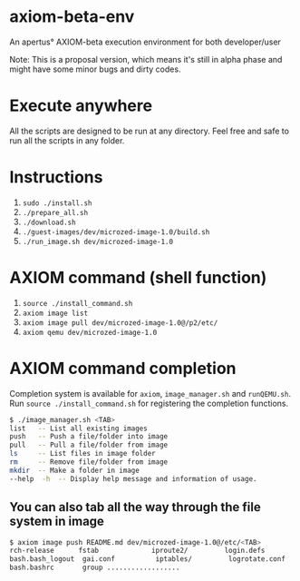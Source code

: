 # axiom-beta-env
An apertus° AXIOM-beta execution environment for both developer/user

Note: This is a proposal version, which means it's still in alpha phase and might have some minor bugs and dirty codes.

# Execute anywhere
All the scripts are designed to be run at any directory. Feel free and safe to run all the scripts in any folder.

# Instructions
1. `sudo ./install.sh`
2. `./prepare_all.sh`
3. `./download.sh`
4. `./guest-images/dev/microzed-image-1.0/build.sh`
5. `./run_image.sh dev/microzed-image-1.0`

# AXIOM command (shell function)
1. `source ./install_command.sh`
2. `axiom image list`
3. `axiom image pull dev/microzed-image-1.0@/p2/etc/`
4. `axiom qemu dev/microzed-image-1.0`

# AXIOM command completion
Completion system is available for `axiom`, `image_manager.sh` and `runQEMU.sh`.
Run `source ./install_command.sh` for registering the completion functions.

``` zsh
$ ./image_manager.sh <TAB>
list   -- List all existing images
push   -- Push a file/folder into image
pull   -- Pull a file/folder from image
ls     -- List files in image folder
rm     -- Remove file/folder from image
mkdir  -- Make a folder in image
--help  -h  -- Display help message and information of usage.
```

## You can also tab all the way through the file system in image
``` zsh
$ axiom image push README.md dev/microzed-image-1.0@/etc/<TAB>
rch-release      fstab             iproute2/         login.defs        modprobe.d/       pacman.d/         resolvconf.conf   systemd/        
bash.bash_logout  gai.conf          iptables/         logrotate.conf    modules-load.d/   pam.d/            rpc               tmpfiles.d/     
bash.bashrc       group ..................
```

